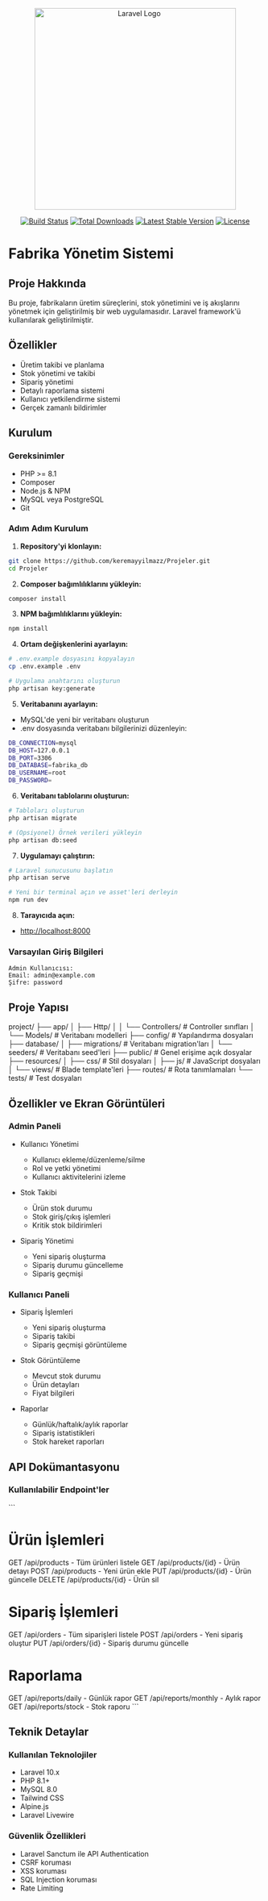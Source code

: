 <p align="center"><a href="https://laravel.com" target="_blank"><img src="https://raw.githubusercontent.com/laravel/art/master/logo-lockup/5%20SVG/2%20CMYK/1%20Full%20Color/laravel-logolockup-cmyk-red.svg" width="400" alt="Laravel Logo"></a></p>

<p align="center">
<a href="https://github.com/laravel/framework/actions"><img src="https://github.com/laravel/framework/workflows/tests/badge.svg" alt="Build Status"></a>
<a href="https://packagist.org/packages/laravel/framework"><img src="https://img.shields.io/packagist/dt/laravel/framework" alt="Total Downloads"></a>
<a href="https://packagist.org/packages/laravel/framework"><img src="https://img.shields.io/packagist/v/laravel/framework" alt="Latest Stable Version"></a>
<a href="https://packagist.org/packages/laravel/framework"><img src="https://img.shields.io/packagist/l/laravel/framework" alt="License"></a>
</p>

# Fabrika Yönetim Sistemi

## Proje Hakkında
Bu proje, fabrikaların üretim süreçlerini, stok yönetimini ve iş akışlarını yönetmek için geliştirilmiş bir web uygulamasıdır. Laravel framework'ü kullanılarak geliştirilmiştir.

## Özellikler
- Üretim takibi ve planlama
- Stok yönetimi ve takibi
- Sipariş yönetimi
- Detaylı raporlama sistemi
- Kullanıcı yetkilendirme sistemi
- Gerçek zamanlı bildirimler

## Kurulum

### Gereksinimler
- PHP >= 8.1
- Composer
- Node.js & NPM
- MySQL veya PostgreSQL
- Git

### Adım Adım Kurulum

1. **Repository'yi klonlayın:**
```bash
git clone https://github.com/keremayyilmazz/Projeler.git
cd Projeler
```

2. **Composer bağımlılıklarını yükleyin:**
```bash
composer install
```

3. **NPM bağımlılıklarını yükleyin:**
```bash
npm install
```

4. **Ortam değişkenlerini ayarlayın:**
```bash
# .env.example dosyasını kopyalayın
cp .env.example .env

# Uygulama anahtarını oluşturun
php artisan key:generate
```

5. **Veritabanını ayarlayın:**
- MySQL'de yeni bir veritabanı oluşturun
- .env dosyasında veritabanı bilgilerinizi düzenleyin:
```bash
DB_CONNECTION=mysql
DB_HOST=127.0.0.1
DB_PORT=3306
DB_DATABASE=fabrika_db
DB_USERNAME=root
DB_PASSWORD=
```

6. **Veritabanı tablolarını oluşturun:**
```bash
# Tabloları oluşturun
php artisan migrate

# (Opsiyonel) Örnek verileri yükleyin
php artisan db:seed
```

7. **Uygulamayı çalıştırın:**
```bash
# Laravel sunucusunu başlatın
php artisan serve

# Yeni bir terminal açın ve asset'leri derleyin
npm run dev
```

8. **Tarayıcıda açın:**
- [http://localhost:8000](http://localhost:8000)

### Varsayılan Giriş Bilgileri
```
Admin Kullanıcısı:
Email: admin@example.com
Şifre: password
```


## Proje Yapısı

project/
├── app/
│ ├── Http/
│ │ └── Controllers/ # Controller sınıfları
│ └── Models/ # Veritabanı modelleri
├── config/ # Yapılandırma dosyaları
├── database/
│ ├── migrations/ # Veritabanı migration'ları
│ └── seeders/ # Veritabanı seed'leri
├── public/ # Genel erişime açık dosyalar
├── resources/
│ ├── css/ # Stil dosyaları
│ ├── js/ # JavaScript dosyaları
│ └── views/ # Blade template'leri
├── routes/ # Rota tanımlamaları
└── tests/ # Test dosyaları

## Özellikler ve Ekran Görüntüleri

### Admin Paneli
- Kullanıcı Yönetimi
  - Kullanıcı ekleme/düzenleme/silme
  - Rol ve yetki yönetimi
  - Kullanıcı aktivitelerini izleme

- Stok Takibi
  - Ürün stok durumu
  - Stok giriş/çıkış işlemleri
  - Kritik stok bildirimleri

- Sipariş Yönetimi
  - Yeni sipariş oluşturma
  - Sipariş durumu güncelleme
  - Sipariş geçmişi

### Kullanıcı Paneli
- Sipariş İşlemleri
  - Yeni sipariş oluşturma
  - Sipariş takibi
  - Sipariş geçmişi görüntüleme

- Stok Görüntüleme
  - Mevcut stok durumu
  - Ürün detayları
  - Fiyat bilgileri

- Raporlar
  - Günlük/haftalık/aylık raporlar
  - Sipariş istatistikleri
  - Stok hareket raporları

## API Dokümantasyonu

### Kullanılabilir Endpoint'ler

\`\`\`
# Ürün İşlemleri
GET /api/products           - Tüm ürünleri listele
GET /api/products/{id}      - Ürün detayı
POST /api/products          - Yeni ürün ekle
PUT /api/products/{id}      - Ürün güncelle
DELETE /api/products/{id}   - Ürün sil

# Sipariş İşlemleri
GET /api/orders            - Tüm siparişleri listele
POST /api/orders           - Yeni sipariş oluştur
PUT /api/orders/{id}       - Sipariş durumu güncelle

# Raporlama
GET /api/reports/daily     - Günlük rapor
GET /api/reports/monthly   - Aylık rapor
GET /api/reports/stock     - Stok raporu
\`\`\`

## Teknik Detaylar

### Kullanılan Teknolojiler
- Laravel 10.x
- PHP 8.1+
- MySQL 8.0
- Tailwind CSS
- Alpine.js
- Laravel Livewire

### Güvenlik Özellikleri
- Laravel Sanctum ile API Authentication
- CSRF koruması
- XSS koruması
- SQL Injection koruması
- Rate Limiting